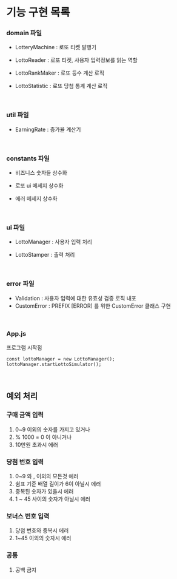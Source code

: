 # 기능 구현 목록

### domain 파일

- LotteryMachine : 로또 티켓 발행기

- LottoReader : 로또 티켓, 사용자 입력정보를 읽는 역할

- LottoRankMaker : 로또 등수 계산 로직

- LottoStatistic : 로또 당첨 통계 계산 로직

<br>

### util 파일

- EarningRate : 증가율 계산기

<br>

### constants 파일

- 비즈니스 숫자들 상수화

- 로또 ui 메세지 상수화

- 에러 메세지 상수화

<br>

### ui 파일

- LottoManager : 사용자 입력 처리 

- LottoStamper : 출력 처리

<br>

### error 파일

- Validation : 사용자 입력에 대한 유효성 검증 로직 내포
- CustomError : PREFIX [ERROR] 를 위한 CustomError 클래스 구현

<br>

### App.js
프로그램 시작점
````
const lottoManager = new LottoManager();
lottoManager.startLottoSimulator(); 
````
<br>

## 예외 처리


### 구매 금액 입력
1. 0~9 이외의 숫자를 가지고 있거나
2. % 1000 = 0 이 아니거나
3. 10만원 초과시 에러

### 당첨 번호 입력
1. 0~9 와 , 이외의 모든것 에러
2. 쉼표 기준 배열 길이가 6이 아닐시 에러
3. 중복된 숫자가 있을시 에러
4. 1 ~ 45 사이의 숫자가 아닐시 에러

### 보너스 번호 입력
1. 당첨 번호와 중복시 에러
2. 1~45 이외의 숫자시 에러

### 공통
1. 공백 금지